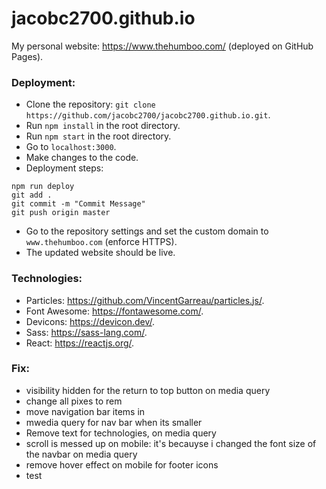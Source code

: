 # jacobc2700.github.io

My personal website: https://www.thehumboo.com/ (deployed on GitHub Pages).

### Deployment:

- Clone the repository: `git clone https://github.com/jacobc2700/jacobc2700.github.io.git`.
- Run `npm install` in the root directory.
- Run `npm start` in the root directory.
- Go to `localhost:3000`.
- Make changes to the code.
- Deployment steps:

```
npm run deploy
git add .
git commit -m "Commit Message"
git push origin master
```

- Go to the repository settings and set the custom domain to `www.thehumboo.com` (enforce HTTPS).
- The updated website should be live.

### Technologies:

- Particles: https://github.com/VincentGarreau/particles.js/.
- Font Awesome: https://fontawesome.com/.
- Devicons: https://devicon.dev/.
- Sass: https://sass-lang.com/.
- React: https://reactjs.org/.

### Fix:

- visibility hidden for the return to top button on media query
- change all pixes to rem
- move navigation bar items in
- mwedia query for nav bar when its smaller
- Remove text for technologies, on media query
- scroll is messed up on mobile: it's becauyse i changed the font size of the navbar on media query
- remove hover effect on mobile for footer icons
- test
